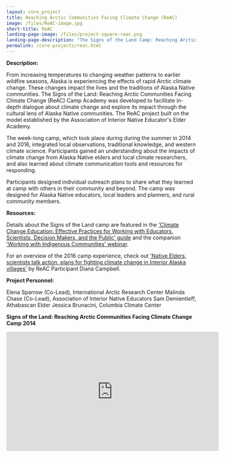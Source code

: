 ```yaml
---
layout: core_project 
title: Reaching Arctic Communities Facing Climate Change (ReAC) 
image: /files/ReAC-image.jpg 
short-title: ReAC 
landing-page-image: /files/project-square-reac.png
landing-page-description: "The Signs of the Land Camp: Reaching Arctic Communities Facing Climate Change blends Alaska Native knowledge and western climate science."
permalink: /core-projects/reac.html
---
```


**Description:**

From increasing temperatures to changing weather patterns to earlier wildfire seasons, Alaska is experiencing the effects of rapid Arctic climate change. These changes impact the lives and the traditions of Alaska Native communities. The Signs of the Land: Reaching Arctic Communities Facing Climate Change (ReAC) Camp Academy was developed to facilitate in-depth dialogue about climate change and explore its impact through the cultural lens of Alaska Native communities. The ReAC project built on the model established by the Association of Interior Native Educator's Elder Academy. 

The week-long camp, which took place during during the summer in 2014 and 2016, integrated local observations, traditional knowledge, and western climate science.  Participants gained an understanding about the impacts of climate change from Alaska Native elders and local climate researchers, and also learned about climate communication tools and resources for responding.

Participants designed individual outreach plans to share what they learned at camp with others in their community and beyond.  The camp was designed for Alaska Native educators, local leaders and planners, and rural community members. 

**Resources:**

Details about the Signs of the Land camp are featured in the ['Climate Change Education: Effective Practices for Working with Educators, Scientists, Decision Makers, and the Public' guide](http://ccepalliance.org/2016/12/ccep-effective-practices-guide/) and the companion ['Working with Indigenous Communities' webinar](https://www.youtube.com/watch?v=acRKjHK7l3s). 

For an overview of the 2016 camp experience, check out ['Native Elders, scientists talk action, plans for fighting climate change in Interior Alaska villages'](http://www.newsminer.com/features/sundays/community_features/native-elders-scientists-talk-action-plans-for-fighting-climate-change/article_521aaab6-3b23-11e6-a0f1-1b0ac4a80df7.html) by ReAC Participant Diana Campbell.

**Project Personnel:**

Elena Sparrow (Co-Lead), International Arctic Research Center
Malinda Chase (Co-Lead), Association of Interior Native Educators
Sam Demientieff, Athabascan Elder 
Jessica Brunacini, Columbia Climate Center

**Signs of the Land: Reaching Arctic Communities Facing Climate Change Camp 2014**

<iframe width="560" height="315" src="https://www.youtube.com/embed/JI07W7pRYUQ" frameborder="0" gesture="media" allow="encrypted-media" allowfullscreen></iframe>
